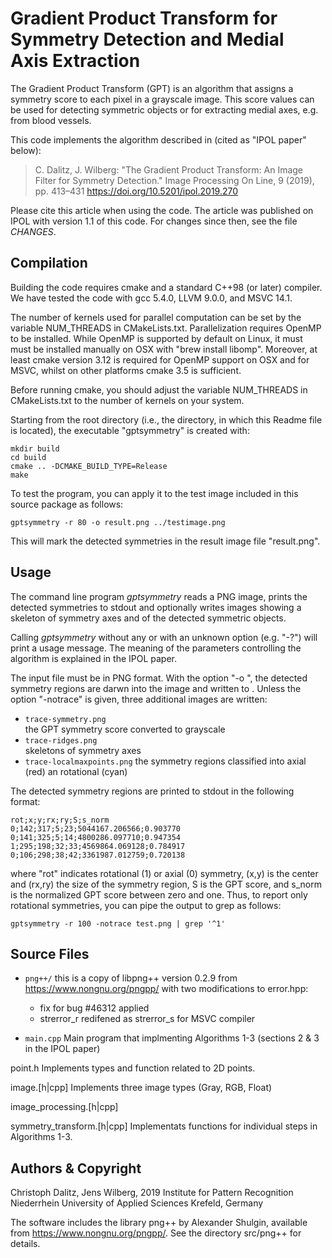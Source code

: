 Gradient Product Transform for Symmetry Detection and Medial Axis Extraction
============================================================================

The Gradient Product Transform (GPT) is an algorithm that assigns a symmetry
score to each pixel in a grayscale image. This score values can be used for
detecting symmetric objects or for extracting medial axes, e.g. from blood
vessels.

This code implements the algorithm described in (cited as "IPOL paper" below):

> C. Dalitz, J. Wilberg: "The Gradient Product Transform:
> An Image Filter for Symmetry Detection."  Image Processing On Line, 9
> (2019), pp. 413–431
> https://doi.org/10.5201/ipol.2019.270

Please cite this article when using the code. The article was published on
IPOL with version 1.1 of this code. For changes since then, see the file
*CHANGES*.

Compilation
-----------

Building the code requires cmake and a standard C++98 (or later) compiler.
We have tested the code with gcc 5.4.0, LLVM 9.0.0, and MSVC 14.1.

The number of kernels used for parallel computation can be set by the
variable NUM_THREADS in CMakeLists.txt. Parallelization requires OpenMP
to be installed. While OpenMP is supported by default on Linux, it must
must be installed manually on OSX with "brew install libomp". Moreover,
at least cmake version 3.12 is required for OpenMP support on OSX and for
MSVC, whilst on other platforms cmake 3.5 is sufficient.

Before running cmake, you should adjust the variable NUM_THREADS in
CMakeLists.txt to the number of kernels on your system.

Starting from the root directory (i.e., the directory, in which this
Readme file is located), the executable "gptsymmetry" is created with:

    mkdir build
    cd build
    cmake .. -DCMAKE_BUILD_TYPE=Release
    make

To test the program, you can apply it to the test image included in this
source package as follows:

    gptsymmetry -r 80 -o result.png ../testimage.png

This will mark the detected symmetries in the result image file "result.png".


Usage
-----

The command line program *gptsymmetry* reads a PNG image, prints the detected
symmetries to stdout and optionally writes images showing a skeleton of
symmetry axes and of the detected symmetric objects.

Calling *gptsymmetry* without any or with an unknown option (e.g. "-?")
will print a usage message. The meaning of the parameters controlling
the algorithm is explained in the IPOL paper.

The input file must be in PNG format. With the option "-o <outfile>", the
detected symmetry regions are darwn into the image and written to <outfile>.
Unless the option "-notrace" is given, three additional images are written:

 - ``trace-symmetry.png``  
   the GPT symmetry score converted to grayscale
 - ``trace-ridges.png``  
    skeletons of symmetry axes
 - ``trace-localmaxpoints.png``
    the symmetry regions classified into axial (red) an rotational (cyan)

The detected symmetry regions are printed to stdout in the following format:

    rot;x;y;rx;ry;S;s_norm
    0;142;317;5;23;5044167.206566;0.903770
    0;141;325;5;14;4800286.097710;0.947354
    1;295;198;32;33;4569864.069128;0.784917
    0;106;298;38;42;3361987.012759;0.720138

where "rot" indicates rotational (1) or axial (0) symmetry, (x,y) is the
center and (rx,ry) the size of the symmetry region, S is the GPT score,
and s_norm is the normalized GPT score between zero and one. Thus, to report
only rotational symmetries, you can pipe the output to grep as follows:

    gptsymmetry -r 100 -notrace test.png | grep '^1'


Source Files
------------

 - ``png++/``
   this is a copy of libpng++ version 0.2.9 from https://www.nongnu.org/pngpp/
   with two modifications to error.hpp:
    - fix for bug #46312 applied
	- strerror_r redifened as strerror_s for MSVC compiler

 - ``main.cpp``
   Main program that implmenting Algorithms 1-3
   (sections 2 & 3 in the IPOL paper)

point.h
   Implements types and function related to 2D points.

image.[h|cpp]
   Implements three image types (Gray, RGB, Float)

image_processing.[h|cpp]

symmetry_transform.[h|cpp]
   Implementats functions for individual steps in Algorithms 1-3.



Authors & Copyright
-------------------

Christoph Dalitz, Jens Wilberg, 2019
Institute for Pattern Recognition
Niederrhein University of Applied Sciences
Krefeld, Germany

The software includes the library png++ by Alexander Shulgin, available
from https://www.nongnu.org/pngpp/. See the directory src/png++ for details.
